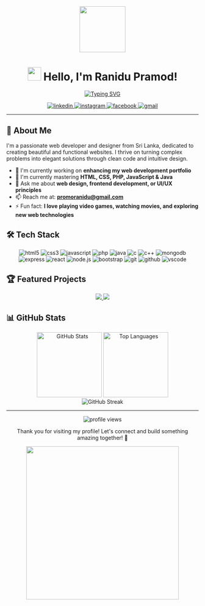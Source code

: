 <div align="center">
  <img src="https://user-images.githubusercontent.com/74038190/229223156-0cbdaba9-3128-4d8e-8719-b6b4cf741b67.gif" width="120px">
  
  # <img src="https://media.giphy.com/media/hvRJCLFzcasrR4ia7z/giphy.gif" width="35px"> Hello, I'm Ranidu Pramod!
  
  [![Typing SVG](https://readme-typing-svg.herokuapp.com?font=Fira+Code&size=25&duration=3000&pause=1000&color=0FACF7&center=true&vCenter=true&random=false&width=600&lines=Web+Developer+%26+Designer;Frontend+%26+Backend+Enthusiast;Building+amazing+digital+experiences)](https://git.io/typing-svg)
  
  <a href="https://www.linkedin.com/in/ranindu-pramod/" target="_blank">
    <img src="https://img.shields.io/badge/-LinkedIn-0077B5?style=for-the-badge&logo=linkedin&logoColor=white" alt="linkedin">
  </a>
  <a href="https://www.instagram.com/promodranidu/" target="_blank">
    <img src="https://img.shields.io/badge/-Instagram-E4405F?style=for-the-badge&logo=instagram&logoColor=white" alt="instagram">
  </a>
  <a href="https://www.facebook.com/ranidu.promod.7" target="_blank">
    <img src="https://img.shields.io/badge/-Facebook-1877F2?style=for-the-badge&logo=facebook&logoColor=white" alt="facebook">
  </a>
  <a href="mailto:promoranidu@gmail.com">
    <img src="https://img.shields.io/badge/-Gmail-D14836?style=for-the-badge&logo=gmail&logoColor=white" alt="gmail">
  </a>
</div>

---

## 💫 About Me

I'm a passionate web developer and designer from Sri Lanka, dedicated to creating beautiful and functional websites. I thrive on turning complex problems into elegant solutions through clean code and intuitive design.

- 🔭 I'm currently working on **enhancing my web development portfolio**
- 🌱 I'm currently mastering **HTML, CSS, PHP, JavaScript & Java**
- 💬 Ask me about **web design, frontend development, or UI/UX principles**
- 📫 Reach me at: **promoranidu@gmail.com**
- ⚡ Fun fact: **I love playing video games, watching movies, and exploring new web technologies**

## 🛠️ Tech Stack

<div align="center">
  <img src="https://img.shields.io/badge/HTML5-E34F26?style=for-the-badge&logo=html5&logoColor=white" alt="html5">
  <img src="https://img.shields.io/badge/CSS3-1572B6?style=for-the-badge&logo=css3&logoColor=white" alt="css3">
  <img src="https://img.shields.io/badge/JavaScript-F7DF1E?style=for-the-badge&logo=javascript&logoColor=black" alt="javascript">
  <img src="https://img.shields.io/badge/PHP-777BB4?style=for-the-badge&logo=php&logoColor=white" alt="php">
  <img src="https://img.shields.io/badge/Java-ED8B00?style=for-the-badge&logo=java&logoColor=white" alt="java">
  <img src="https://img.shields.io/badge/C-00599C?style=for-the-badge&logo=c&logoColor=white" alt="c">
  <img src="https://img.shields.io/badge/C%2B%2B-00599C?style=for-the-badge&logo=c%2B%2B&logoColor=white" alt="c++">
  <img src="https://img.shields.io/badge/MongoDB-4EA94B?style=for-the-badge&logo=mongodb&logoColor=white" alt="mongodb">
  <img src="https://img.shields.io/badge/Express.js-000000?style=for-the-badge&logo=express&logoColor=white" alt="express">
  <img src="https://img.shields.io/badge/React-20232A?style=for-the-badge&logo=react&logoColor=61DAFB" alt="react">
  <img src="https://img.shields.io/badge/Node.js-339933?style=for-the-badge&logo=nodedotjs&logoColor=white" alt="node.js">
  <img src="https://img.shields.io/badge/Bootstrap-563D7C?style=for-the-badge&logo=bootstrap&logoColor=white" alt="bootstrap">
  <img src="https://img.shields.io/badge/Git-F05032?style=for-the-badge&logo=git&logoColor=white" alt="git">
  <img src="https://img.shields.io/badge/GitHub-100000?style=for-the-badge&logo=github&logoColor=white" alt="github">
  <img src="https://img.shields.io/badge/VS_Code-0078D4?style=for-the-badge&logo=visual%20studio%20code&logoColor=white" alt="vscode">
</div>

## 🏆 Featured Projects

<div align="center">
  <a href="https://github.com/yourusername/project1">
    <img src="https://github-readme-stats.vercel.app/api/pin/?username=yourusername&repo=project1&theme=radical" />
  </a>
  <a href="https://github.com/yourusername/project2">
    <img src="https://github-readme-stats.vercel.app/api/pin/?username=yourusername&repo=project2&theme=radical" />
  </a>
</div>

## 📊 GitHub Stats

<div align="center">
  <img src="https://github-readme-stats.vercel.app/api?username=yourusername&show_icons=true&theme=radical" alt="GitHub Stats" height="170">
  <img src="https://github-readme-stats.vercel.app/api/top-langs/?username=yourusername&layout=compact&theme=radical" alt="Top Languages" height="170">
</div>

<div align="center">
  <img src="https://github-readme-streak-stats.herokuapp.com/?user=yourusername&theme=radical" alt="GitHub Streak" />
</div>

---

<div align="center">
  <img src="https://komarev.com/ghpvc/?username=yourusername&label=Profile%20views&color=0e75b6&style=flat" alt="profile views">
  
  <p>Thank you for visiting my profile! Let's connect and build something amazing together! 🚀</p>
  
  <img src="https://github.com/VishvaAloka/VishvaAloka/assets/144552160/fac3bb08-731f-4725-bcd0-7d2540aa18df" width="400px">
</div>
